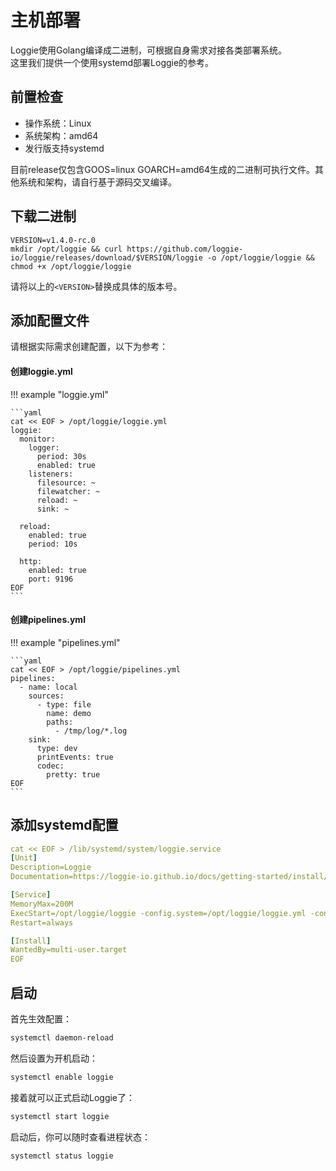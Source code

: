 # 主机部署

Loggie使用Golang编译成二进制，可根据自身需求对接各类部署系统。  
这里我们提供一个使用systemd部署Loggie的参考。  

## 前置检查
- 操作系统：Linux
- 系统架构：amd64
- 发行版支持systemd

目前release仅包含GOOS=linux GOARCH=amd64生成的二进制可执行文件。其他系统和架构，请自行基于源码交叉编译。

## 下载二进制

```
VERSION=v1.4.0-rc.0
mkdir /opt/loggie && curl https://github.com/loggie-io/loggie/releases/download/$VERSION/loggie -o /opt/loggie/loggie && chmod +x /opt/loggie/loggie
```

请将以上的`<VERSION>`替换成具体的版本号。

## 添加配置文件

请根据实际需求创建配置，以下为参考：

#### 创建loggie.yml

!!! example "loggie.yml"

    ```yaml
    cat << EOF > /opt/loggie/loggie.yml
    loggie:
      monitor:
        logger:
          period: 30s
          enabled: true
        listeners:
          filesource: ~
          filewatcher: ~
          reload: ~
          sink: ~
    
      reload:
        enabled: true
        period: 10s
    
      http:
        enabled: true
        port: 9196
    EOF
    ```


#### 创建pipelines.yml

!!! example "pipelines.yml"

    ```yaml
    cat << EOF > /opt/loggie/pipelines.yml
    pipelines:
      - name: local
        sources:
          - type: file
            name: demo
            paths:
              - /tmp/log/*.log
        sink:
          type: dev
          printEvents: true
          codec:
            pretty: true
    EOF
    ```

## 添加systemd配置

```yaml
cat << EOF > /lib/systemd/system/loggie.service
[Unit]
Description=Loggie
Documentation=https://loggie-io.github.io/docs/getting-started/install/node/

[Service]
MemoryMax=200M
ExecStart=/opt/loggie/loggie -config.system=/opt/loggie/loggie.yml -config.pipeline=/opt/loggie/pipelines.yml
Restart=always

[Install]
WantedBy=multi-user.target
EOF
```

## 启动

首先生效配置：
```bash
systemctl daemon-reload
```

然后设置为开机启动：
```bash
systemctl enable loggie
```

接着就可以正式启动Loggie了：

```bash
systemctl start loggie
```

启动后，你可以随时查看进程状态：
```bash
systemctl status loggie
```
